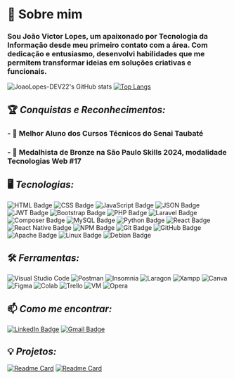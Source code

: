# 👋 Sobre mim
###  Sou João Victor Lopes, um apaixonado por Tecnologia da Informação desde meu primeiro contato com a área. Com dedicação e entusiasmo, desenvolvi habilidades que me permitem transformar ideias em soluções criativas e funcionais.

![JoaoLopes-DEV22's GitHub stats](https://github-readme-stats.vercel.app/api?username=JoaoLopes-DEV22&show_icons=true&theme=tokyonight)
[![Top Langs](https://github-readme-stats.vercel.app/api/top-langs/?username=JoaoLopes-DEV22&layout=donut&theme=tokyonight)](https://github.com/JoaoLopes-DEV22)

## 🏆 *Conquistas e Reconhecimentos:*
### - 🥇 **Melhor Aluno dos Cursos Técnicos** do **Senai Taubaté** 
### - 🥉 **Medalhista de Bronze na São Paulo Skills 2024**, modalidade **Tecnologias Web #17**  

## 🖥️ *Tecnologias:*  
![HTML Badge](https://img.shields.io/badge/HTML5-E34F26?style=for-the-badge&logo=html5&logoColor=white)
![CSS Badge](https://img.shields.io/badge/CSS-1572B6?style=for-the-badge&logo=css3&logoColor=white) 
![JavaScript Badge](https://img.shields.io/badge/JavaScript-323330?style=for-the-badge&logo=javascript&logoColor=F7DF1E)
![JSON Badge](https://img.shields.io/badge/json-5E5C5C?style=for-the-badge&logo=json&logoColor=white)
![JWT Badge](https://img.shields.io/badge/JWT-000000?style=for-the-badge&logo=JSON%20web%20tokens&logoColor=white)
![Bootstrap Badge](https://img.shields.io/badge/Bootstrap-563D7C?style=for-the-badge&logo=bootstrap&logoColor=white)
![PHP Badge](https://img.shields.io/badge/PHP-777BB4?style=for-the-badge&logo=php&logoColor=white)
![Laravel Badge](https://img.shields.io/badge/Laravel-FF2D20?style=for-the-badge&logo=laravel&logoColor=white) 
![Composer Badge](https://img.shields.io/badge/Composer-885630?style=for-the-badge&logo=Composer&logoColor=white) 
![MySQL Badge](https://img.shields.io/badge/MySQL-4479A1?style=for-the-badge&logo=mysql&logoColor=white) 
![Python Badge](https://img.shields.io/badge/Python-3776AB?style=for-the-badge&logo=python&logoColor=white) 
![React Badge](https://img.shields.io/badge/React-61DAFB?style=for-the-badge&logo=react&logoColor=black)
![React Native Badge](https://img.shields.io/badge/React_Native-61DAFB?style=for-the-badge&logo=react&logoColor=black) 
![NPM Badge](https://img.shields.io/badge/npm-CB3837?style=for-the-badge&logo=npm&logoColor=white) 
![Git Badge](https://img.shields.io/badge/GIT-E44C30?style=for-the-badge&logo=git&logoColor=white) 
![GitHub Badge](https://img.shields.io/badge/GitHub-100000?style=for-the-badge&logo=github&logoColor=white) 
![Apache Badge](https://img.shields.io/badge/Apache-D22128?style=for-the-badge&logo=Apache&logoColor=white) 
![Linux Badge](https://img.shields.io/badge/Linux-FCC624?style=for-the-badge&logo=linux&logoColor=black) 
![Debian Badge](https://img.shields.io/badge/Debian-A81D33?style=for-the-badge&logo=debian&logoColor=white) 

## 🛠️ *Ferramentas:*  
![Visual Studio Code](https://img.shields.io/badge/Visual_Studio_Code-0078D4?style=for-the-badge&logo=visual%20studio%20code&logoColor=white)
![Postman](https://img.shields.io/badge/Postman-FF6C37?style=for-the-badge&logo=Postman&logoColor=white)
![Insomnia](https://img.shields.io/badge/Insomnia-5849be?style=for-the-badge&logo=Insomnia&logoColor=white)
![Laragon](https://img.shields.io/badge/Laragon-0E83CD?style=for-the-badge&logo=Laragon&logoColor=white)
![Xampp](https://img.shields.io/badge/Xampp-F37623?style=for-the-badge&logo=xampp&logoColor=white)
![Canva](https://img.shields.io/badge/Canva-%2300C4CC.svg?&style=for-the-badge&logo=Canva&logoColor=white)
![Figma](https://img.shields.io/badge/Figma-F24E1E?style=for-the-badge&logo=figma&logoColor=white)
![Colab](https://img.shields.io/badge/Colab-F9AB00?style=for-the-badge&logo=googlecolab&color=525252)
![Trello](https://img.shields.io/badge/Trello-0052CC?style=for-the-badge&logo=trello&logoColor=white)
![VM](https://img.shields.io/badge/VirtualBox-21416b?style=for-the-badge&logo=VirtualBox&logoColor=white)
![Opera](https://img.shields.io/badge/Opera-FF1B2D?style=for-the-badge&logo=Opera&logoColor=white)

## 📫 *Como me encontrar:*  
[![LinkedIn Badge](https://img.shields.io/badge/LinkedIn-0A66C2?style=for-the-badge&logo=linkedin&logoColor=white)](https://www.linkedin.com/in/joaolopesdev)
[![Gmail Badge](https://img.shields.io/badge/Gmail-D14836?style=for-the-badge&logo=gmail&logoColor=white)](mailto:joaovictorlopes146@gmail.com)  

## 💡 *Projetos:*  
[![Readme Card](https://github-readme-stats.vercel.app/api/pin/?username=JoaoLopes-DEV22&repo=prova-seletiva-spskills&theme=tokyonight)](https://github.com/JoaoLopes-DEV22/prova-seletiva-spskills)
[![Readme Card](https://github-readme-stats.vercel.app/api/pin/?username=JoaoLopes-DEV22&repo=game-mario&theme=tokyonight)](https://github.com/JoaoLopes-DEV22/game-mario)
